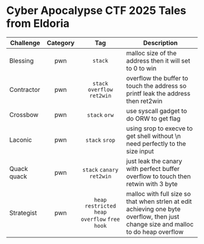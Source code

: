 # Cyber Apocalypse CTF 2025 Tales from Eldoria

| Challenge | Category | Tag | Description | 
| --- | :---: | :---: | --- |
| Blessing | pwn | `stack` | malloc size of the address then it will set to 0 to win |
| Contractor | pwn | `stack` `overflow` `ret2win` | overflow the buffer to touch the address so printf leak the address then ret2win |
| Crossbow | pwn | `stack` `orw` | use syscall gadget to do ORW to get flag |
| Laconic | pwn | `stack` `srop` | using srop to execve to get shell without \n need perfectly to the size input |
| Quack quack | pwn | `stack` `canary` `ret2win` | just leak the canary with perfect buffer overflow to touch then retwin with 3 byte |
| Strategist | pwn | `heap` `restricted` `heap overflow` `free hook` | malloc with full size so that when strlen at edit achieving one byte overflow, then just change size and malloc to do heap overflow |

